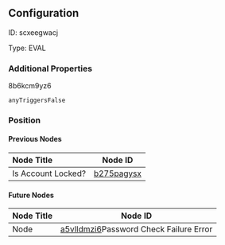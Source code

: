 # <nil>
## Configuration
ID:  scxeegwacj

Type: EVAL 







### Additional Properties
8b6kcm9yz6
```string 
anyTriggersFalse
```





### Position

#### Previous Nodes
| Node Title | Node ID |
| :------------- | ------------ |
| Is Account Locked? | [b275pagysx](./b275pagysx.md) | 
 
 #### Future Nodes
| Node Title | Node ID |
| :------------- | ------------ |
| Node |[a5vlldmzi6](./a5vlldmzi6.md)Password Check Failure Error |[8b6kcm9yz6](./8b6kcm9yz6.md) | 